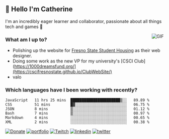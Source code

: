 ## 👋 Hello I'm Catherine

I'm an incredibly eager learner and collaborator, passionate about all things tech and games 💞️

<img align="right" alt="GIF" src="https://i.ibb.co/QrLVbp8/profile.gif" style='margin-left: 20px' />

### What am I up to?

- Polishing up the website for [Fresno State Student Housing](https://fresnostatehousing.org/) as their web designer.
- Doing some work as the new VP for my university's [CSCI Club](https://1000dreamsfund.org/](https://cscifresnostate.github.io/ClubWebSite/)
- valo

### Which languages have I been working with recently?

<!--START_SECTION:waka-->

```text
JavaScript   11 hrs 25 mins  ██████████████████████▒░░   89.89 %
CSS          51 mins         █▓░░░░░░░░░░░░░░░░░░░░░░░   06.75 %
JSON         8 mins          ▒░░░░░░░░░░░░░░░░░░░░░░░░   01.12 %
Bash         7 mins          ▒░░░░░░░░░░░░░░░░░░░░░░░░   00.97 %
Markdown     4 mins          ░░░░░░░░░░░░░░░░░░░░░░░░░   00.65 %
XML          2 mins          ░░░░░░░░░░░░░░░░░░░░░░░░░   00.38 %
```

<!--END_SECTION:waka-->

[![Donate](https://img.shields.io/badge/Ko--fi-F16061?style=for-the-badge&logo=ko-fi&logoColor=white)](https://ko-fi.com/clasernaj)
[![portfolio](https://img.shields.io/badge/website-000000?style=for-the-badge&logo=About.me&logoColor=white)](https://cjlaserna.vercel.app/)
[![Twitch](https://img.shields.io/badge/Twitch-9146FF?style=for-the-badge&logo=twitch&logoColor=white)](http://twitch.tv/bubbaguppylive)
[![linkedin](https://img.shields.io/badge/linkedin-0A66C2?style=for-the-badge&logo=linkedin&logoColor=white)](https://www.linkedin.com/in/catherinelaserna/)
[![twitter](https://img.shields.io/badge/twitter-1DA1F2?style=for-the-badge&logo=twitter&logoColor=white)](https://twitter.com/bubbaguppylive)
